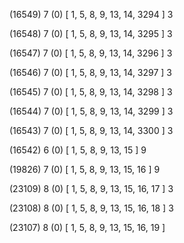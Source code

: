 (16549) 7 (0) [ 1, 5, 8, 9, 13, 14, 3294 ] 3 


(16548) 7 (0) [ 1, 5, 8, 9, 13, 14, 3295 ] 3 


(16547) 7 (0) [ 1, 5, 8, 9, 13, 14, 3296 ] 3 


(16546) 7 (0) [ 1, 5, 8, 9, 13, 14, 3297 ] 3 


(16545) 7 (0) [ 1, 5, 8, 9, 13, 14, 3298 ] 3 


(16544) 7 (0) [ 1, 5, 8, 9, 13, 14, 3299 ] 3 


(16543) 7 (0) [ 1, 5, 8, 9, 13, 14, 3300 ] 3 


(16542) 6 (0) [ 1, 5, 8, 9, 13, 15 ] 9 


(19826) 7 (0) [ 1, 5, 8, 9, 13, 15, 16 ] 9 


(23109) 8 (0) [ 1, 5, 8, 9, 13, 15, 16, 17 ] 3 


(23108) 8 (0) [ 1, 5, 8, 9, 13, 15, 16, 18 ] 3 


(23107) 8 (0) [ 1, 5, 8, 9, 13, 15, 16, 19 ]  

